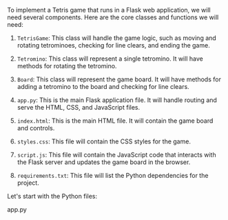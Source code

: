 To implement a Tetris game that runs in a Flask web application, we will need several components. Here are the core classes and functions we will need:

1. `TetrisGame`: This class will handle the game logic, such as moving and rotating tetrominoes, checking for line clears, and ending the game.

2. `Tetromino`: This class will represent a single tetromino. It will have methods for rotating the tetromino.

3. `Board`: This class will represent the game board. It will have methods for adding a tetromino to the board and checking for line clears.

4. `app.py`: This is the main Flask application file. It will handle routing and serve the HTML, CSS, and JavaScript files.

5. `index.html`: This is the main HTML file. It will contain the game board and controls.

6. `styles.css`: This file will contain the CSS styles for the game.

7. `script.js`: This file will contain the JavaScript code that interacts with the Flask server and updates the game board in the browser.

8. `requirements.txt`: This file will list the Python dependencies for the project.

Let's start with the Python files:

app.py
